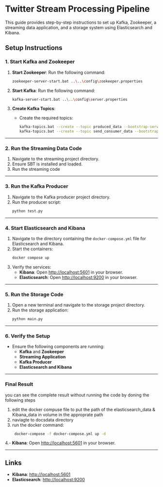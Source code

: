 # Twitter Stream Processing Pipeline

This guide provides step-by-step instructions to set up Kafka, Zookeeper, a streaming data application, and a storage system using Elasticsearch and Kibana.


## Setup Instructions

### 1. Start Kafka and Zookeeper
1. **Start Zookeeper**:
   Run the following command:
   ```bash
   zookeeper-server-start.bat ..\..\config\zookeeper.properties
   ```
   
2. **Start Kafka**:
   Run the following command:
   ```bash
   kafka-server-start.bat ..\..\config\server.properties
   ```

3. **Create Kafka Topics**:
   - Create the required topics:
     ```bash
     kafka-topics.bat --create --topic produced_data --bootstrap-server localhost:9092
     kafka-topics.bat --create --topic send_consumer_data --bootstrap-server localhost:9092
     ```

---

### 2. Run the Streaming Data Code
1. Navigate to the streaming project directory.
2. Ensure SBT is installed and loaded.
3. Run the streaming code

---

### 3. Run the Kafka Producer
1. Navigate to the Kafka producer project directory.
2. Run the producer script:
   ```bash
   python test.py
   ```

---

### 4. Start Elasticsearch and Kibana
1. Navigate to the directory containing the `docker-compose.yml` file for Elasticsearch and Kibana.
2. Start the containers:
   ```bash
   docker compose up
   ```
3. Verify the services:
   - **Kibana**: Open [http://localhost:5601](http://localhost:5601) in your browser.
   - **Elasticsearch**: Open [http://localhost:9200](http://localhost:9200) in your browser.

---

### 5. Run the Storage Code
1. Open a new terminal and navigate to the storage project directory.
2. Run the storage application:
   ```bash
   python main.py
   ```

---

### 6. Verify the Setup
- Ensure the following components are running:
  - **Kafka** and **Zookeeper**
  - **Streaming Application**
  - **Kafka Producer**
  - **Elasticsearch and Kibana**

---
### Final Result
you can see the complete result without running the code by doning the following steps
1. edit the docker compuse file to put the path of the elasticsearch_data & Kibana_data in volume in the approprate  path
2. naviagte to docsdata directory
3. run the docker command:
   ```bash
    docker-compose -f docker-compose.yml up -d
   ```
4.- **Kibana**: Open [http://localhost:5601](http://localhost:5601) in your browser.
 
 
---
## Links
- **Kibana**: [http://localhost:5601](http://localhost:5601)
- **Elasticsearch**: [http://localhost:9200](http://localhost:9200)



